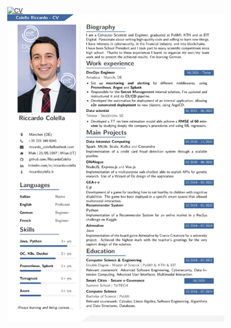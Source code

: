 [![CV](https://img.shields.io/badge/Download-PDF-red?logo=adobeacrobatreader)](pdf/CV-RiccardoColella.pdf?raw=true)
![CV](image/CV-RiccardoColella.jpg?raw=true "CV")